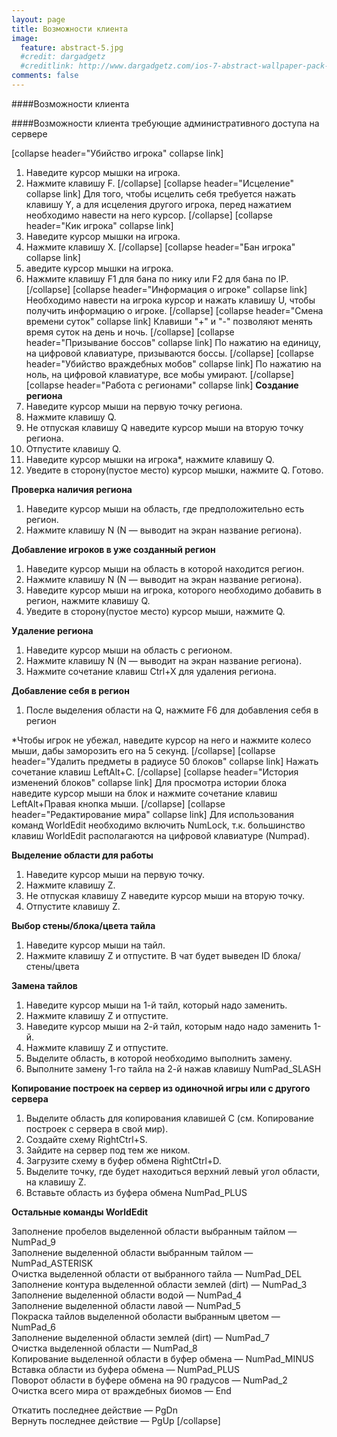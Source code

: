 ```yaml
---
layout: page
title: Возможности клиента
image:
  feature: abstract-5.jpg
  #credit: dargadgetz
  #creditlink: http://www.dargadgetz.com/ios-7-abstract-wallpaper-pack-for-iphone-5-and-ipod-touch-retina/
comments: false
---
```


####Возможности клиента


####Возможности клиента требующие административного доступа на сервере

[collapse header="Убийство игрока" collapse link]
1. Наведите курсор мышки на игрока.
2. Нажмите клавишу F.
[/collapse]
[collapse header="Исцеление" collapse link]
Для того, чтобы исцелить себя требуется нажать клавишу Y, а для исцеления другого игрока, перед нажатием необходимо навести на него курсор.
[/collapse]
[collapse header="Кик игрока" collapse link]
1. Наведите курсор мышки на игрока.
2. Нажмите клавишу X.
[/collapse]
[collapse header="Бан игрока" collapse link]
1. аведите курсор мышки на игрока.
2. Нажмите клавишу F1 для бана по нику или F2 для бана по IP.
[/collapse]
[collapse header="Информация о игроке" collapse link]
Необходимо навести на игрока курсор и нажать клавишу U, чтобы получить информацию о игроке.
[/collapse]
[collapse header="Смена времени суток" collapse link]
Клавиши "+" и "-" позволяют менять время суток на день и ночь.
[/collapse]
[collapse header="Призывание боссов" collapse link]
По нажатию на единицу, на цифровой клавиатуре, призываются боссы.
[/collapse]
[collapse header="Убийство враждебных мобов" collapse link]
По нажатию на ноль, на цифровой клавиатуре, все мобы умирают.
[/collapse]
[collapse header="Работа с регионами" collapse link]
**Создание региона**
1. Наведите курсор мыши на первую точку региона.
2. Нажмите клавишу Q.
3. Не отпуская клавишу Q наведите курсор мыши на вторую точку региона.
4. Отпустите клавишу Q.
5. Наведите курсор мышки на игрока*, нажмите клавишу Q.
6. Уведите в сторону(пустое место) курсор мышки, нажмите Q. Готово.

**Проверка наличия региона**

1. Наведите курсор мыши на область, где предположительно есть регион.
2. Нажмите клавишу N (N — выводит на экран название региона).

**Добавление игроков в уже созданный регион**

1. Наведите курсор мыши на область в которой находится регион.
2. Нажмите клавишу N (N — выводит на экран название региона).
3. Наведите курсор мыши на игрока, которого необходимо добавить в регион, нажмите клавишу Q.
4. Уведите в сторону(пустое место) курсор мыши, нажмите Q.

**Удаление региона**

1. Наведите курсор мыши на область с регионом.
2. Нажмите клавишу N (N — выводит на экран название региона).
3. Нажмите сочетание клавиш Ctrl+X для удаления региона.

**Добавление себя в регион**

1. После выделения области на Q, нажмите F6 для добавления себя в регион

*Чтобы игрок не убежал, наведите курсор на него и нажмите колесо мыши, дабы заморозить его на 5 секунд.
[/collapse]
[collapse header="Удалить предметы в радиусе 50 блоков" collapse link]
Нажать сочетание клавиш LeftAlt+C.
[/collapse]
[collapse header="История изменений блоков" collapse link]
Для просмотра истории блока наведите курсор мыши на блок и нажмите сочетание клавиш LeftAlt+Правая кнопка мыши.
[/collapse]
[collapse header="Редактирование мира" collapse link]
Для использования команд WorldEdit необходимо включить NumLock, т.к. большинство клавиш WorldEdit располагаются на цифровой клавиатуре (Numpad).

**Выделение области для работы**

1. Наведите курсор мыши на первую точку.
2. Нажмите клавишу Z.
3. Не отпуская клавишу Z наведите курсор мыши на вторую точку.
4. Отпустите клавишу Z.

**Выбор стены/блока/цвета тайла**

1. Наведите курсор мыши на тайл.
2. Нажмите клавишу Z и отпустите. В чат будет выведен ID блока/стены/цвета

**Замена тайлов**

1. Наведите курсор мыши на 1-й тайл, который надо заменить.
2. Нажмите клавишу Z и отпустите.
3. Наведите курсор мыши на 2-й тайл, которым надо надо заменить 1-й.
4. Нажмите клавишу Z и отпустите.
5. Выделите область, в которой необходимо выполнить замену.
6. Выполните замену 1-го тайла на 2-й нажав клавишу NumPad_SLASH

**Копирование построек на сервер из одиночной игры или с другого сервера**

1. Выделите область для копирования клавишей C (см. Копирование построек с сервера в свой мир).
2. Создайте схему RightCtrl+S.
3. Зайдите на сервер под тем же ником.
4. Загрузите схему в буфер обмена RightCtrl+D.
5. Выделите точку, где будет находиться верхний левый угол области, на клавишу Z.
6. Вставьте область из буфера обмена NumPad_PLUS

**Остальные команды WorldEdit**

Заполнение пробелов выделенной области выбранным тайлом — NumPad_9<br/>
Заполнение выделенной области выбранным тайлом — NumPad_ASTERISK<br/>
Очистка выделенной области от выбранного тайла — NumPad_DEL<br/>
Заполнение контура выделенной области землей (dirt) — NumPad_3<br/>
Заполнение выделенной области водой — NumPad_4<br/>
Заполнение выделенной области лавой — NumPad_5<br/>
Покраска тайлов выделенной оболасти выбранным цветом — NumPad_6<br/>
Заполнение выделенной области землей (dirt) — NumPad_7<br/>
Очистка выделенной области — NumPad_8<br/>
Копирование выделенной области в буфер обмена — NumPad_MINUS<br/>
Вставка области из буфера обмена — NumPad_PLUS<br/>
Поворот области в буфере обмена на 90 градусов — NumPad_2<br/>
Очистка всего мира от враждебных биомов — End

Откатить последнее действие — PgDn<br/>
Вернуть последнее действие — PgUp
[/collapse]















